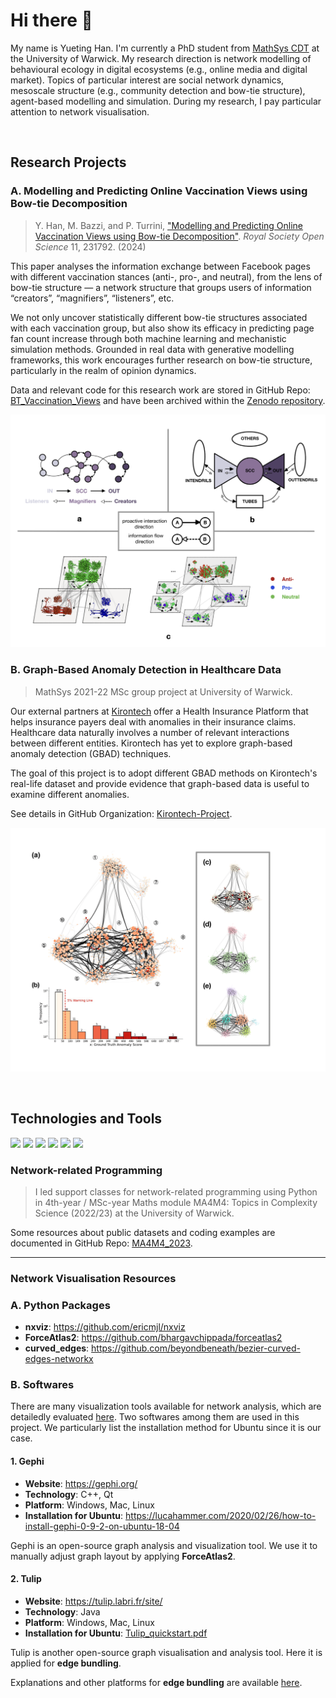 # Hi there 👋

My name is Yueting Han. I'm currently a PhD student from [MathSys CDT](https://warwick.ac.uk/fac/sci/mathsys/) at the University of Warwick. My research direction is network modelling of behavioural ecology in digital ecosystems (e.g., online media and digital market). Topics of particular interest are social network dynamics, mesoscale structure (e.g., community detection and bow-tie structure), agent-based modelling and simulation. During my research, I pay particular attention to network visualisation.

&nbsp;


## Research Projects
### A. Modelling and Predicting Online Vaccination Views using Bow-tie Decomposition
> Y. Han, M. Bazzi, and P. Turrini, ["Modelling and Predicting Online Vaccination Views using Bow-tie Decomposition"](https://royalsocietypublishing.org/doi/10.1098/rsos.231792). *Royal Society Open Science* 11, 231792. (2024)

This paper analyses the information exchange between Facebook pages with different vaccination stances (anti-, pro-, and neutral), from the lens of bow-tie structure — a network structure that groups users of information “creators”, “magnifiers”, “listeners”, etc. 

We not only uncover statistically different bow-tie structures associated with each vaccination group, but also show its efficacy in predicting page fan count increase through both machine learning and mechanistic simulation methods. Grounded in real data with generative modelling frameworks, this work encourages further research on bow-tie structure, particularly in the realm of opinion dynamics.

Data and relevant code for this research work are stored in GitHub Repo: [BT_Vaccination_Views](https://github.com/YuetingH/BT_Vaccination_Views) and have been archived within the [Zenodo repository](https://zenodo.org/records/10513913).

<img src="Network_Visualization/Vaccine_Views_Dataset.png" style="width:600px;"/>


### B. Graph-Based Anomaly Detection in Healthcare Data
>MathSys 2021-22 MSc group project at University of Warwick.

Our external partners at [Kirontech](https://www.kirontech.com/) offer a Health Insurance Platform that helps insurance payers deal with anomalies in their insurance claims. Healthcare data naturally involves a number of relevant interactions between different entities. Kirontech has yet to explore graph-based anomaly detection (GBAD) techniques.

The goal of this project is to adopt different GBAD methods on Kirontech's real-life dataset and provide evidence that graph-based data is useful to examine different anomalies.

See details in GitHub Organization: [Kirontech-Project](https://github.com/Kirontech-Project).


<img src="Network_Visualization/Kirontech.png" style="width:600px;"/>

&nbsp;

## Technologies and Tools

![](https://img.shields.io/badge/Code-Python-informational?style=flat&logo=<LOGO_NAME>&logoColor=white&color=2bbc8a)
![](https://img.shields.io/badge/Code-Julia-informational?style=flat&logo=<LOGO_NAME>&logoColor=white&color=2bbc8a)
![](https://img.shields.io/badge/Code-MATLAB-informational?style=flat&logo=<LOGO_NAME>&logoColor=white&color=2bbc8a)
![](https://img.shields.io/badge/Software-Gephi-informational?style=flat&logo=<LOGO_NAME>&logoColor=white&color=2bbc8a)
![](https://img.shields.io/badge/Software-Tulip-informational?style=flat&logo=<LOGO_NAME>&logoColor=white&color=2bbc8a)
![](https://img.shields.io/badge/OS-Linux-informational?style=flat&logo=<LOGO_NAME>&logoColor=white&color=2bbc8a)


### Network-related Programming
>I led support classes for network-related programming using Python in 4th-year / MSc-year Maths module MA4M4: Topics in Complexity Science (2022/23) at the University of Warwick. 

Some resources about public datasets and coding examples are documented in GitHub Repo: [MA4M4_2023](https://github.com/YuetingH/MA4M4_2023).

---

### Network Visualisation Resources
### A. Python Packages
- **nxviz**: https://github.com/ericmjl/nxviz
- **ForceAtlas2**: https://github.com/bhargavchippada/forceatlas2
- **curved_edges**: https://github.com/beyondbeneath/bezier-curved-edges-networkx


### B. Softwares
There are many visualization tools available for network analysis, which are detailedly evaluated [here](https://www.ncbi.nlm.nih.gov/pmc/articles/PMC5540468/).  Two softwares among them are used in this project. We particularly list the installation method for Ubuntu since it is our case.

#### 1. Gephi
- **Website**: https://gephi.org/
- **Technology**: C++, Qt
- **Platform**: Windows, Mac, Linux
- **Installation for Ubuntu**: https://lucahammer.com/2020/02/26/how-to-install-gephi-0-9-2-on-ubuntu-18-04

Gephi is an open-source graph analysis and visualization tool. We use it to manually adjust graph layout by applying **ForceAtlas2**. 

#### 2. Tulip
- **Website**: https://tulip.labri.fr/site/
- **Technology**: Java
- **Platform**: Windows, Mac, Linux
- **Installation for Ubuntu**: [Tulip_quickstart.pdf](Network_Visualization/Tulip_quickstart.pdf)

Tulip is another open-source graph visualisation and analysis tool. Here it is applied for **edge bundling**.

Explanations and other platforms for **edge bundling** are available [here](https://courses.isds.tugraz.at/ivis/surveys/ss2017/ivis-ss2017-g4-survey-edge-bundling.pdf).